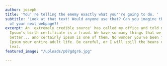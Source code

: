 ```yaml
---
author: joseph
title: 'You''re telling the enemy exactly what you''re going to do. '
subtitle: 'Look at that text! Would anyone use that? Can you imagine that, the text
  of your next webpage?! '
excerpt: An 'extremely credible source' has called my office and told me that Lorem
  Ipsum's birth certificate is a fraud. We have so many things that we have to do
  better... and certainly ipsum is one of them. No wonder you've been fighting Lorem
  Ipsum your entire adult life. Be careful, or I will spill the beans on your placeholder
  text.
featured_image: "/uploads/p07gdgr6.jpg"

---
```

